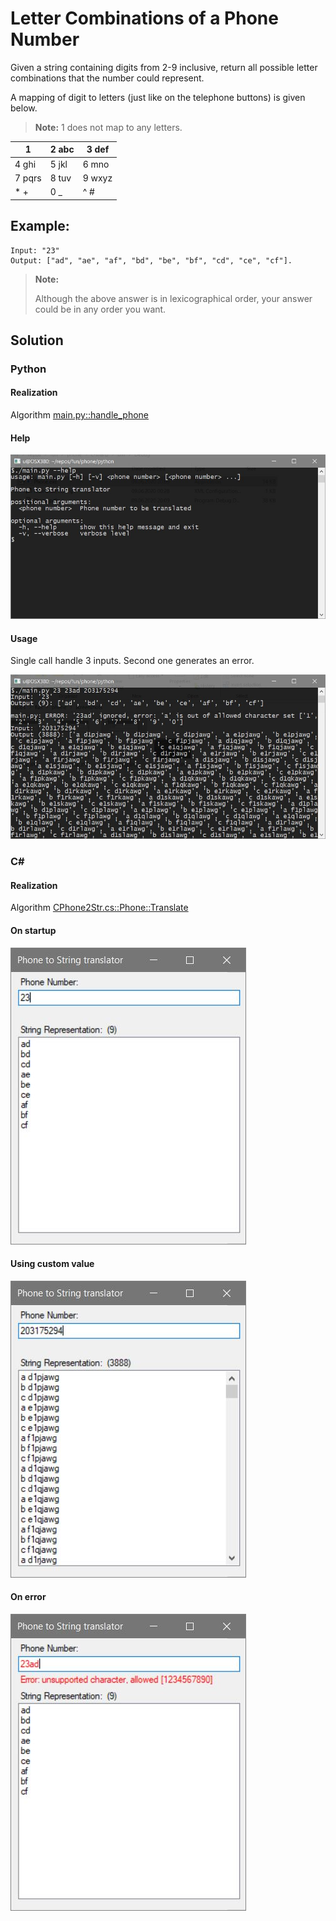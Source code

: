 # Letter Combinations of a Phone Number

Given a string containing digits from 2-9 inclusive, return all possible letter combinations that the number could represent.

A mapping of digit to letters (just like on the telephone buttons) is given below.

> **Note:** 1 does not map to any letters.

| 1       |  2 abc    |  3 def  |
| --------|-----------|---------|
| 4 ghi   |  5 jkl    |  6 mno  |
| 7 pqrs  |  8 tuv    |  9 wxyz |
| \* \+   |  0 _      |  ^ #    |

## Example:

```
Input: "23"
Output: ["ad", "ae", "af", "bd", "be", "bf", "cd", "ce", "cf"].
```

> **Note:**
>
> Although the above answer is in lexicographical order, your answer could be in any order you want.

## Solution
### Python

#### Realization
Algorithm [main.py::handle_phone](./python/main.py)

#### Help
![help](screenshots/py-help.JPG)

#### Usage
Single call handle 3 inputs.
Second one generates an error.

![usage](screenshots/py-usage.JPG)

### C#

#### Realization
Algorithm [CPhone2Str.cs::Phone::Translate](./c-sharp/CPhone2Str.cs)

#### On startup
![initial](screenshots/cs-initial.JPG)

#### Using custom value
![custom](screenshots/cs-long.JPG)

#### On error
![error](screenshots/cs-error.JPG)